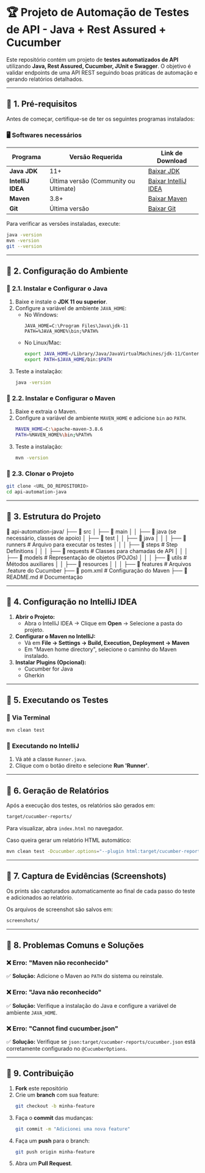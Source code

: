 # 🏆 Projeto de Automação de Testes de API - Java + Rest Assured + Cucumber

Este repositório contém um projeto de **testes automatizados de API** utilizando **Java, Rest Assured, Cucumber, JUnit e Swagger**. O objetivo é validar endpoints de uma API REST seguindo boas práticas de automação e gerando relatórios detalhados.

---

## 📌 **1. Pré-requisitos**
Antes de começar, certifique-se de ter os seguintes programas instalados:

### 🖥️ **Softwares necessários**
| Programa         | Versão Requerida | Link de Download |
|-----------------|----------------|------------------|
| **Java JDK**    | 11+            | [Baixar JDK](https://adoptium.net/) |
| **IntelliJ IDEA** | Última versão (Community ou Ultimate) | [Baixar IntelliJ IDEA](https://www.jetbrains.com/idea/download/) |
| **Maven**       | 3.8+           | [Baixar Maven](https://maven.apache.org/download.cgi) |
| **Git**         | Última versão  | [Baixar Git](https://git-scm.com/downloads) |

Para verificar as versões instaladas, execute:
```sh
java -version
mvn -version
git --version
```

---

## 📌 **2. Configuração do Ambiente**
### 🔹 **2.1. Instalar e Configurar o Java**
1. Baixe e instale o **JDK 11 ou superior**.
2. Configure a variável de ambiente `JAVA_HOME`:
   - No Windows:
     ```
     JAVA_HOME=C:\Program Files\Java\jdk-11
     PATH=%JAVA_HOME%\bin;%PATH%
     ```
   - No Linux/Mac:
     ```sh
     export JAVA_HOME=/Library/Java/JavaVirtualMachines/jdk-11/Contents/Home
     export PATH=$JAVA_HOME/bin:$PATH
     ```
3. Teste a instalação:
   ```sh
   java -version
   ```

### 🔹 **2.2. Instalar e Configurar o Maven**
1. Baixe e extraia o Maven.
2. Configure a variável de ambiente `MAVEN_HOME` e adicione `bin` ao `PATH`.
   ```sh
   MAVEN_HOME=C:\apache-maven-3.8.6
   PATH=%MAVEN_HOME%\bin;%PATH%
   ```
3. Teste a instalação:
   ```sh
   mvn -version
   ```

### 🔹 **2.3. Clonar o Projeto**
```sh
git clone <URL_DO_REPOSITORIO>
cd api-automation-java
```

---

## 📌 **3. Estrutura do Projeto**
📂 api-automation-java/
├── 📂 src
│   ├── 📂 main
│   │   ├── 📂 java (se necessário, classes de apoio)
│   ├── 📂 test
│   │   ├── 📂 java
│   │   │   ├── 📂 runners          # Arquivo para executar os testes
│   │   │   ├── 📂 steps            # Step Definitions
│   │   │   ├── 📂 requests         # Classes para chamadas de API
│   │   │   ├── 📂 models           # Representação de objetos (POJOs)
│   │   │   ├── 📂 utils            # Métodos auxiliares
│   │   ├── 📂 resources
│   │   │   ├── 📂 features         # Arquivos .feature do Cucumber
├── 📜 pom.xml                      # Configuração do Maven
├── 📜 README.md                     # Documentação

---

## 📌 **4. Configuração no IntelliJ IDEA**
1. **Abrir o Projeto:**
   - Abra o IntelliJ IDEA → Clique em **Open** → Selecione a pasta do projeto.
2. **Configurar o Maven no IntelliJ:**
   - Vá em **File → Settings → Build, Execution, Deployment → Maven**
   - Em "Maven home directory", selecione o caminho do Maven instalado.
3. **Instalar Plugins (Opcional):**
   - Cucumber for Java
   - Gherkin

---

## 📌 **5. Executando os Testes**
### 🔹 **Via Terminal**
```sh
mvn clean test
```

### 🔹 **Executando no IntelliJ**
1. Vá até a classe `Runner.java`.
2. Clique com o botão direito e selecione **Run 'Runner'**.

---

## 📌 **6. Geração de Relatórios**
Após a execução dos testes, os relatórios são gerados em:
```sh
target/cucumber-reports/
```
Para visualizar, abra `index.html` no navegador.

Caso queira gerar um relatório HTML automático:
```sh
mvn clean test -Dcucumber.options="--plugin html:target/cucumber-reports/index.html"
```

---

## 📌 **7. Captura de Evidências (Screenshots)**
Os prints são capturados automaticamente ao final de cada passo do teste e adicionados ao relatório.

Os arquivos de screenshot são salvos em:
```sh
screenshots/
```

---

## 📌 **8. Problemas Comuns e Soluções**
### ❌ Erro: "Maven não reconhecido"
✅ **Solução:** Adicione o Maven ao `PATH` do sistema ou reinstale.

### ❌ Erro: "Java não reconhecido"
✅ **Solução:** Verifique a instalação do Java e configure a variável de ambiente `JAVA_HOME`.

### ❌ Erro: "Cannot find cucumber.json"
✅ **Solução:** Verifique se `json:target/cucumber-reports/cucumber.json` está corretamente configurado no `@CucumberOptions`.

---

## 📌 **9. Contribuição**
1. **Fork** este repositório
2. Crie um **branch** com sua feature:
   ```sh
   git checkout -b minha-feature
   ```
3. Faça o **commit** das mudanças:
   ```sh
   git commit -m "Adicionei uma nova feature"
   ```
4. Faça um **push** para o branch:
   ```sh
   git push origin minha-feature
   ```
5. Abra um **Pull Request**.


